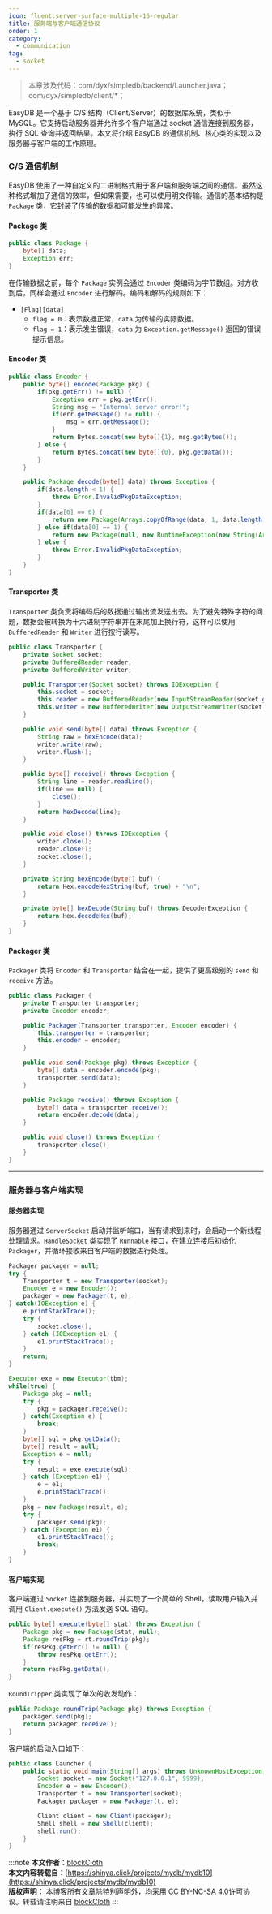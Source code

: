 ```yaml
---
icon: fluent:server-surface-multiple-16-regular
title: 服务端与客户端通信协议
order: 1
category:
  - communication
tag:
  - socket
---
```

> 本章涉及代码：com/dyx/simpledb/backend/Launcher.java；com/dyx/simpledb/client/*；

EasyDB 是一个基于 C/S 结构（Client/Server）的数据库系统，类似于 MySQL。它支持启动服务器并允许多个客户端通过 socket 通信连接到服务器，执行 SQL 查询并返回结果。本文将介绍 EasyDB 的通信机制、核心类的实现以及服务器与客户端的工作原理。

### C/S 通信机制

EasyDB 使用了一种自定义的二进制格式用于客户端和服务端之间的通信。虽然这种格式增加了通信的效率，但如果需要，也可以使用明文传输。通信的基本结构是 `Package` 类，它封装了传输的数据和可能发生的异常。

#### Package 类

```java
public class Package {
    byte[] data;
    Exception err;
}
```

在传输数据之前，每个 `Package` 实例会通过 `Encoder` 类编码为字节数组。对方收到后，同样会通过 `Encoder` 进行解码。编码和解码的规则如下：

- `[Flag][data]`
  - `flag = 0`：表示数据正常，`data` 为传输的实际数据。
  - `flag = 1`：表示发生错误，`data` 为 `Exception.getMessage()` 返回的错误提示信息。

#### Encoder 类

```java
public class Encoder {
    public byte[] encode(Package pkg) {
        if(pkg.getErr() != null) {
            Exception err = pkg.getErr();
            String msg = "Internal server error!";
            if(err.getMessage() != null) {
                msg = err.getMessage();
            }
            return Bytes.concat(new byte[]{1}, msg.getBytes());
        } else {
            return Bytes.concat(new byte[]{0}, pkg.getData());
        }
    }

    public Package decode(byte[] data) throws Exception {
        if(data.length < 1) {
            throw Error.InvalidPkgDataException;
        }
        if(data[0] == 0) {
            return new Package(Arrays.copyOfRange(data, 1, data.length), null);
        } else if(data[0] == 1) {
            return new Package(null, new RuntimeException(new String(Arrays.copyOfRange(data, 1, data.length))));
        } else {
            throw Error.InvalidPkgDataException;
        }
    }
}
```

#### Transporter 类

`Transporter` 类负责将编码后的数据通过输出流发送出去。为了避免特殊字符的问题，数据会被转换为十六进制字符串并在末尾加上换行符，这样可以使用 `BufferedReader` 和 `Writer` 进行按行读写。

```java
public class Transporter {
    private Socket socket;
    private BufferedReader reader;
    private BufferedWriter writer;

    public Transporter(Socket socket) throws IOException {
        this.socket = socket;
        this.reader = new BufferedReader(new InputStreamReader(socket.getInputStream()));
        this.writer = new BufferedWriter(new OutputStreamWriter(socket.getOutputStream()));
    }

    public void send(byte[] data) throws Exception {
        String raw = hexEncode(data);
        writer.write(raw);
        writer.flush();
    }

    public byte[] receive() throws Exception {
        String line = reader.readLine();
        if(line == null) {
            close();
        }
        return hexDecode(line);
    }

    public void close() throws IOException {
        writer.close();
        reader.close();
        socket.close();
    }

    private String hexEncode(byte[] buf) {
        return Hex.encodeHexString(buf, true) + "\n";
    }

    private byte[] hexDecode(String buf) throws DecoderException {
        return Hex.decodeHex(buf);
    }
}
```

#### Packager 类

`Packager` 类将 `Encoder` 和 `Transporter` 结合在一起，提供了更高级别的 `send` 和 `receive` 方法。

```java
public class Packager {
    private Transporter transporter;
    private Encoder encoder;

    public Packager(Transporter transporter, Encoder encoder) {
        this.transporter = transporter;
        this.encoder = encoder;
    }

    public void send(Package pkg) throws Exception {
        byte[] data = encoder.encode(pkg);
        transporter.send(data);
    }

    public Package receive() throws Exception {
        byte[] data = transporter.receive();
        return encoder.decode(data);
    }

    public void close() throws Exception {
        transporter.close();
    }
}
```

---

### 服务器与客户端实现

#### 服务器实现

服务器通过 `ServerSocket` 启动并监听端口，当有请求到来时，会启动一个新线程处理请求。`HandleSocket` 类实现了 `Runnable` 接口，在建立连接后初始化 `Packager`，并循环接收来自客户端的数据进行处理。

```java
Packager packager = null;
try {
    Transporter t = new Transporter(socket);
    Encoder e = new Encoder();
    packager = new Packager(t, e);
} catch(IOException e) {
    e.printStackTrace();
    try {
        socket.close();
    } catch (IOException e1) {
        e1.printStackTrace();
    }
    return;
}

Executor exe = new Executor(tbm);
while(true) {
    Package pkg = null;
    try {
        pkg = packager.receive();
    } catch(Exception e) {
        break;
    }
    byte[] sql = pkg.getData();
    byte[] result = null;
    Exception e = null;
    try {
        result = exe.execute(sql);
    } catch (Exception e1) {
        e = e1;
        e.printStackTrace();
    }
    pkg = new Package(result, e);
    try {
        packager.send(pkg);
    } catch (Exception e1) {
        e1.printStackTrace();
        break;
    }
}
```

#### 客户端实现

客户端通过 `Socket` 连接到服务器，并实现了一个简单的 Shell，读取用户输入并调用 `Client.execute()` 方法发送 SQL 语句。

```java
public byte[] execute(byte[] stat) throws Exception {
    Package pkg = new Package(stat, null);
    Package resPkg = rt.roundTrip(pkg);
    if(resPkg.getErr() != null) {
        throw resPkg.getErr();
    }
    return resPkg.getData();
}
```

`RoundTripper` 类实现了单次的收发动作：

```java
public Package roundTrip(Package pkg) throws Exception {
    packager.send(pkg);
    return packager.receive();
}
```

客户端的启动入口如下：

```java
public class Launcher {
    public static void main(String[] args) throws UnknownHostException, IOException {
        Socket socket = new Socket("127.0.0.1", 9999);
        Encoder e = new Encoder();
        Transporter t = new Transporter(socket);
        Packager packager = new Packager(t, e);

        Client client = new Client(packager);
        Shell shell = new Shell(client);
        shell.run();
    }
}
```

:::note
**本文作者：**[blockCloth](https://github.com/blockCloth)  
**本文内容转载自：**[https://shinya.click/projects/mydb/mydb10](https://shinya.click/projects/mydb/mydb10)  
**版权声明：** 本博客所有文章除特别声明外，均采用 [CC BY-NC-SA 4.0](https://creativecommons.org/licenses/by/4.0/legalcode.zh-hans)许可协议。转载请注明来自 [blockCloth](https://github.com/blockCloth)
:::